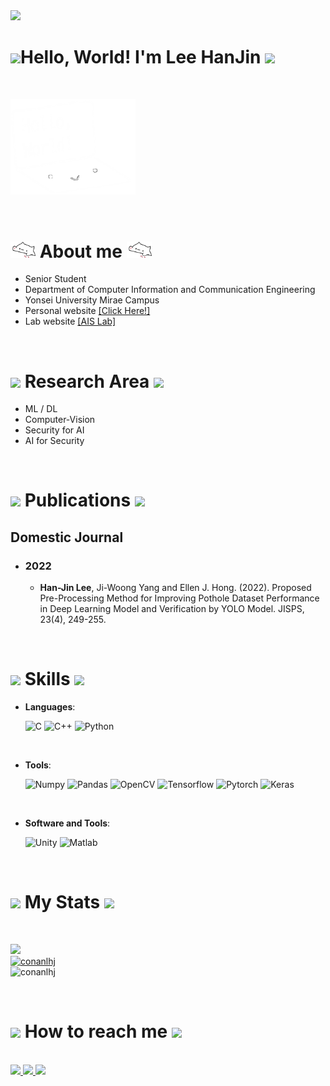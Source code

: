 <img src="https://capsule-render.vercel.app/api?type=waving&color=timeGradient&height=170&section=header&text=HanJin's%20Github&fontSize=60&animation=twinkling&fontAlign=72&fontAlignY=35"/>

<h1><img src="https://media.giphy.com/media/hvRJCLFzcasrR4ia7z/giphy.gif" width="35"><b>Hello, World! I'm Lee HanJin </b><img src="https://media.giphy.com/media/hvRJCLFzcasrR4ia7z/giphy.gif" width="35"></h1>

<br>

<p align="left">
    <picture><img src = "https://raw.githubusercontent.com/conanlhj/conanlhj/main/about_me.png" width = 200px></picture>
</p>

<br>

# <img src = "https://raw.githubusercontent.com/conanlhj/conanlhj/main/bongo-cat-transparent.gif" width = 40px><b> About me </b><img src = "https://raw.githubusercontent.com/conanlhj/conanlhj/main/bongo-cat-transparent.gif" width = 40px>

- Senior Student
- Department of Computer Information and Communication Engineering
- Yonsei University Mirae Campus
- Personal website [[Click Here!]](https://shiggy.kr)
- Lab website [[AIS Lab]](https://sites.google.com/view/aislab-shchoi)

<br>

# <img src="https://media.giphy.com/media/MasfNVDb2lkeB44QIC/giphy.gif" width =40px><b> Research Area </b><img src="https://media.giphy.com/media/MasfNVDb2lkeB44QIC/giphy.gif" width =40px>

- ML / DL
- Computer-Vision
- Security for AI
- AI for Security

<br>

# <img src="https://media.giphy.com/media/v1sJPCGg1z2HROGgV6/giphy.gif" width =40px><b> Publications </b><img src="https://media.giphy.com/media/v1sJPCGg1z2HROGgV6/giphy.gif" width =40px>

## **Domestic Journal**

- ### **2022**
  - **Han-Jin Lee**, Ji-Woong Yang and Ellen J. Hong. (2022). Proposed Pre-Processing Method for Improving Pothole Dataset Performance in Deep Learning Model and Verification by YOLO Model. JISPS, 23(4), 249-255.

<br>

# <img src="https://media2.giphy.com/media/QssGEmpkyEOhBCb7e1/giphy.gif?cid=ecf05e47a0n3gi1bfqntqmob8g9aid1oyj2wr3ds3mg700bl&rid=giphy.gif" width =40px><b> Skills </b><img src="https://media2.giphy.com/media/QssGEmpkyEOhBCb7e1/giphy.gif?cid=ecf05e47a0n3gi1bfqntqmob8g9aid1oyj2wr3ds3mg700bl&rid=giphy.gif" width =40px>

<p align="center">

- **Languages**:

  ![C](https://img.shields.io/badge/C%20-%232370ED.svg?style=for-the-badge&logo=c&logoColor=white)
  ![C++](https://img.shields.io/badge/C++%20-%2300599C.svg?style=for-the-badge&logo=c%2B%2B&logoColor=white)
  ![Python](https://img.shields.io/badge/Python%20-%2314354C.svg?style=for-the-badge&logo=python&logoColor=white)

<br>   
    
- **Tools**:

    ![Numpy](https://img.shields.io/badge/numpy%20-%23E34F26.svg?style=for-the-badge&logo=numpy&logoColor=white)
    ![Pandas](https://img.shields.io/badge/pandas%20-%23E34F26.svg?style=for-the-badge&logo=pandas&logoColor=white)
    ![OpenCV](https://img.shields.io/badge/OpenCV%20-%231572B6.svg?style=for-the-badge&logo=opencv&logoColor=white)
    ![Tensorflow](https://img.shields.io/badge/Tensorflow%20-%23F7DF1E.svg?style=for-the-badge&logo=tensorflow&logoColor=black)
    ![Pytorch](https://img.shields.io/badge/Pytorch%20-%23F7DF1E.svg?style=for-the-badge&logo=Pytorch&logoColor=black)
    ![Keras](https://img.shields.io/badge/Keras%20-%23F7DF1E.svg?style=for-the-badge&logo=Keras&logoColor=black)

<br>

- **Software and Tools**:

  ![Unity](https://img.shields.io/badge/Unity-%23054020?style=for-the-badge&logo=unity&logoColor=white)
  ![Matlab](https://img.shields.io/badge/Matlab-%23000000.svg?style=for-the-badge&logo=Matlab&logoColor=white)

</p>

<br>

# <img src="https://media.giphy.com/media/iY8CRBdQXODJSCERIr/giphy.gif" width=40px><b> My Stats </b><img src="https://media.giphy.com/media/iY8CRBdQXODJSCERIr/giphy.gif" width=40px>

<br>

<div align="left">
<p align="left">
<a href="https://github.com/conanlhj/">
  <img src="https://github-readme-stats.vercel.app/api?username=conanlhj&include_all_commits=true&count_private=true&show_icons=true&line_height=20&theme=material-palenight" width="400"/><br>
  <img src="https://github-readme-stats.vercel.app/api/top-langs?username=conanlhj&show_icons=true&locale=en&layout=compact&line_height=20&theme=material-palenight" width="250"  alt="conanlhj"/>
</a><br> <img src="http://mazassumnida.wtf/api/v2/generate_badge?boj=conanlhj" width="320"  alt="conanlhj"/>
    </p>
</div>

<br>

# <img src="https://media.giphy.com/media/GbxZdp9V9TojWhTFeK/giphy.gif" width=40px><b> How to reach me </b><img src="https://media.giphy.com/media/GbxZdp9V9TojWhTFeK/giphy.gif" width=40px>

<br>

<div align='left'>

<a href="https://instagram.com/shig_gy_3141/">
    <img 
        src="http://img.shields.io/badge/-Instagram-black?style=flat&logo=Instagram&link=https://www.instagram.com/shig_gy_3141/"/>
</a>

<a href="mailto:2020253046@yonsei.ac.kr">
    <img 
        src="http://img.shields.io/badge/Gmail : 2020253046@yonsei.ac.kr-black?style=flat&logo=Gmail"/>
</a>

<a href="mailto:happyleehan@gmail.com">
    <img 
        src="http://img.shields.io/badge/Gmail : happyleehan@gmail.com-black?style=flat&logo=Gmail"/>
</a>

</div>
